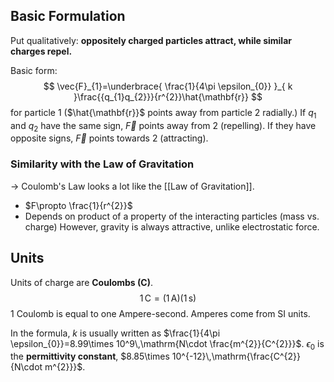 ## Basic Formulation
Put qualitatively: **oppositely charged particles attract, while similar charges repel.**

Basic form:
$$
\vec{F}_{1}=\underbrace{ \frac{1}{4\pi \epsilon_{0}} }_{ k }\frac{{q_{1}q_{2}}}{r^{2}}\hat{\mathbf{r}}
$$
for particle 1 ($\hat{\mathbf{r}}$ points away from particle 2 radially.)
	If $q_{1}$ and $q_{2}$ have the same sign, $\vec{F}$ points away from 2 (repelling).
	If they have opposite signs, $\vec{F}$ points towards 2 (attracting).

### Similarity with the Law of Gravitation
-> Coulomb's Law looks a lot like the [[Law of Gravitation]].
- $F\propto \frac{1}{r^{2}}$
- Depends on product of a property of the interacting particles (mass vs. charge)
However, gravity is always attractive, unlike electrostatic force.

## Units
Units of charge are **Coulombs (C)**.
$$
1\,\mathrm{C}=(1\,\mathrm{A})(1\,\mathrm{s})
$$
1 Coulomb is equal to one Ampere-second. Amperes come from SI units.

In the formula, $k$ is usually written as $\frac{1}{4\pi \epsilon_{0}}=8.99\times 10^9\,\mathrm{N\cdot \frac{m^{2}}{C^{2}}}$.
$\epsilon_{0}$ is the **permittivity constant**, $8.85\times 10^{-12}\,\mathrm{\frac{C^{2}}{N\cdot m^{2}}}$.
